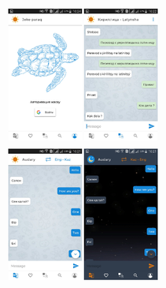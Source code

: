 <img src="art1.jpg" width="150">    <img src="art2.jpg" width="150">

<img src="art3.jpg" width="150">    <img src="art4.jpg" width="150">

